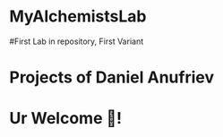 # MyAlchemistsLab
#First Lab in repository, First Variant 
# Projects of Daniel Anufriev 
# Ur Welcome 💮! 
